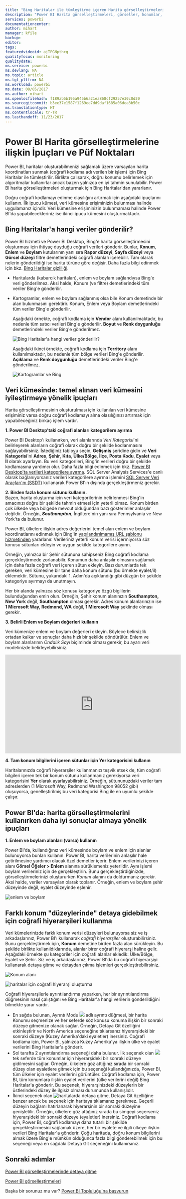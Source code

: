 ```yaml
---
title: "Bing Haritalar ile tümleştirme içeren Harita görselleştirmelerine ilişkin İpuçları ve Püf Noktaları"
description: "Power BI Harita görselleştirmeleri, görseller, konumlar, boylam, eylem ve bunların Bing Haritalar ile nasıl birlikte çalıştığına ilişkin İpuçları ve Püf Noktaları. "
services: powerbi
documentationcenter: 
author: mihart
manager: kfile
backup: 
editor: 
tags: 
featuredvideoid: ajTPGNpthcg
qualityfocus: monitoring
qualitydate: 
ms.service: powerbi
ms.devlang: NA
ms.topic: article
ms.tgt_pltfrm: NA
ms.workload: powerbi
ms.date: 08/05/2017
ms.author: mihart
ms.openlocfilehash: f189ab5b195a945b6a21ea868cf29257e30c0d20
ms.sourcegitcommit: b3ee37e1587f1269ee7dd9daf1685a06dea3b50c
ms.translationtype: HT
ms.contentlocale: tr-TR
ms.lasthandoff: 11/23/2017
---
```

# <a name="tips-and-tricks-for-power-bi-map-visualizations"></a>Power BI Harita görselleştirmelerine ilişkin İpuçları ve Püf Noktaları
Power BI, haritalar oluşturabilmenizi sağlamak üzere varsayılan harita koordinatları sunmak (coğrafi kodlama adı verilen bir işlem) için Bing Haritalar ile tümleştirilir. Birlikte çalışarak, doğru konumu belirlemek için algoritmalar kullanırlar ancak bazen yalnızca en iyi tahmin sunulabilir. Power BI harita görselleştirmeleri oluşturmak için Bing Haritalar'dan yararlanır.  

Doğru coğrafi kodlamayı edinme olasılığını artırmak için aşağıdaki ipuçlarını kullanın. İlk ipucu kümesi, veri kümesine erişiminizin bulunması halinde uygulamanız içindir. Veri kümesine erişiminizin bulunmaması halinde Power BI'da yapabilecekleriniz ise ikinci ipucu kümesini oluşturmaktadır.

## <a name="what-is-sent-to-bing-maps"></a>Bing Haritalar'a hangi veriler gönderilir?
Power BI hizmeti ve Power BI Desktop, Bing'e harita görselleştirmesini oluşturması için ihtiyaç duyduğu coğrafi verileri gönderir. Bunlar, **Konum**, **Enlem** ve **Boylam** kutularının yanı sıra **Rapor düzeyi**, **Sayfa düzeyi** veya **Görsel düzeyi** filtre demetlerindeki coğrafi alanları içerebilir. Tam olarak nelerin gönderildiği ise harita türüne göre değişir. Daha fazla bilgi edinmek için bkz. [Bing Haritalar gizliliği](https://go.microsoft.com/fwlink/?LinkID=248686).

* Haritalarda (kabarcık haritaları), enlem ve boylam sağlandıysa Bing'e veri gönderilmez. Aksi halde, Konum (ve filtre) demetlerindeki tüm veriler Bing'e gönderilir.     
* Kartogramlar, enlem ve boylam sağlanmış olsa bile Konum demetinde bir alan bulunmasını gerektirir. Konum, Enlem veya Boylam demetlerindeki tüm veriler Bing'e gönderilir.
  
    Aşağıdaki örnekte, coğrafi kodlama için **Vendor** alanı kullanılmaktadır, bu nedenle tüm satıcı verileri Bing'e gönderilir. **Boyut** ve **Renk doygunluğu** demetlerindeki veriler Bing'e gönderilmez.
  
    ![Bing Haritalar'a hangi veriler gönderilir?](media/power-bi-map-tips-and-tricks/power-bi-sent-to-bing-new.png)
  
    Aşağıdaki ikinci örnekte, coğrafi kodlama için **Territory** alanı kullanılmaktadır, bu nedenle tüm bölge verileri Bing'e gönderilir. **Açıklama** ve **Renk doygunluğu** demetlerindeki veriler Bing'e gönderilmez.
  
    ![Kartogramlar ve Bing](media/power-bi-map-tips-and-tricks/power-bi-filled-map.png)

## <a name="in-the-dataset-tips-to-improve-the-underlying-dataset"></a>Veri kümesinde: temel alınan veri kümesini iyileştirmeye yönelik ipuçları
Harita görselleştirmesinin oluşturulması için kullanılan veri kümesine erişiminiz varsa doğru coğrafi kodlamayı alma olasılığınızı artırmak için yapabileceğiniz birkaç işlem vardır.

**1. Power BI Desktop'taki coğrafi alanları kategorilere ayırma**

Power BI Desktop'ı kullanırken, veri alanlarında *Veri Kategorisi*'ni belirleyerek alanların coğrafi olarak doğru bir şekilde kodlanmasını sağlayabilirsiniz. İstediğiniz tabloyu seçin, **Gelişmiş** şeridine gidin ve **Veri Kategorisi**'ni **Adres**, **Şehir**, **Kıta**, **Ülke/Bölge**, **İlçe**, **Posta Kodu**, **Eyalet** veya **İl** olarak ayarlayın. Bu veri kategorileri, Bing'in verileri doğru bir şekilde kodlamasına yardımcı olur. Daha fazla bilgi edinmek için bkz. [Power BI Desktop'ta verileri kategorilere ayırma](desktop-data-categorization.md). SQL Server Analysis Services'e canlı olarak bağlanıyorsanız verileri kategorilere ayırma işlemini [SQL Server Veri Araçları'nı (SSDT)](https://docs.microsoft.com/sql/ssdt/download-sql-server-data-tools-ssdt) kullanarak Power BI'ın dışında gerçekleştirmeniz gerekir.

**2. Birden fazla konum sütunu kullanın.**    
 Bazen, harita oluşturma için veri kategorilerinin belirlenmesi Bing'in amacınızı doğru bir şekilde tahmin etmesi için yeterli olmaz. Konum birden çok ülkede veya bölgede mevcut olduğundan bazı gösterimler anlaşılır değildir. Örneğin, ***Southampton***, İngiltere'nin yanı sıra Pennsylvania ve New York'ta da bulunur.

Power BI, ülkelere ilişkin adres değerlerini temel alan enlem ve boylam koordinatlarını edinmek için Bing'in [yapılandırılmamış URL şablonu hizmetinden](https://msdn.microsoft.com/library/ff701714.aspx) yararlanır. Verileriniz yeterli konum verisi içermiyorsa söz konusu sütunları ekleyin ve uygun şekilde kategorilere ayırın.

 Örneğin, yalnızca bir Şehir sütununa sahipseniz Bing coğrafi kodlama gerçekleştirmede zorlanabilir. Konumun daha anlaşılır olmasını sağlamak için daha fazla coğrafi veri içeren sütun ekleyin.  Bazı durumlarda tek gereken, veri kümesine bir tane daha konum sütunu (bu örnekte eyalet/il) eklemektir. Sütunu, yukarıdaki 1. Adım'da açıklandığı gibi düzgün bir şekilde kategoriye ayırmayı da unutmayın.

Her bir alanda yalnızca söz konusu kategoriye özgü biglilerin bulunduğundan emin olun.  Örneğin, Şehir konum alanınızın **Southampton, New York** değil, **Southampton** olması gerekir.  Adres konum alanlarınızın ise **1 Microsoft Way, Redmond, WA** değil, **1 Microsoft Way** şeklinde olması gerekir.

**3. Belirli Enlem ve Boylam değerleri kullanın**

Veri kümenize enlem ve boylam değerleri ekleyin. Böylece belirsizlik ortadan kalkar ve sonuçlar daha hızlı bir şekilde döndürülür. Enlem ve boylam alanlarının *Ondalık Sayı* biçiminde olması gerekir, bu ayarı veri modelinizde belirleyebilirsiniz.

<iframe width="560" height="315" src="https://www.youtube.com/embed/ajTPGNpthcg" frameborder="0" allowfullscreen></iframe>

**4. Tam konum bilgilerini içeren sütunlar için Yer kategorisini kullanın**

Haritalarınızda coğrafi hiyerarşiler kullanmanızı teşvik etsek de, tüm coğrafi bilgileri içeren tek bir konum sütunu kullanmanız gerekiyorsa veri kategorisini **Yer** olarak ayarlayabilirsiniz. Örneğin, sütununuzdaki veriler tam adreslerden (1 Microsoft Way, Redmond Washington 98052 gibi) oluşuyorsa, genelleştirilmiş bu veri kategorisi Bing ile en uyumlu şekilde çalışır. 

## <a name="in-power-bi-tips-to-get-better-results-when-using-map-visualizations"></a>Power BI'da: harita görselleştirmelerini kullanırken daha iyi sonuçlar almaya yönelik ipuçları
**1. Enlem ve boylam alanları (varsa) kullanın**

Power BI'da, kullandığınız veri kümesinde boylam ve enlem için alanlar bulunuyorsa bunları kullanın.  Power BI, harita verilerinin anlaşılır hale getirilmesine yardımcı olacak özel demetler içerir. Enlem verilerinizi içeren alanı **Görsel Öğeler > Enlem** alanına sürüklemeniz yeterlidir.  Aynı işlemi boylam verileriniz için de gerçekleştirin. Bunu gerçekleştirdiğinizde, görselleştirmelerinizi oluştururken *Konum* alanını da doldurmanız gerekir. Aksi halde, veriler varsayılan olarak toplanır. Örneğin, enlem ve boylam şehir düzeyinde değil, eyalet düzeyinde eşlenir.

![enlem ve boylam](media/power-bi-map-tips-and-tricks/pbi_latitude.png) 

## <a name="use-geo-hierarchies-so-you-can-drill-down-to-different-levels-of-location"></a>Farklı konum "düzeylerinde" detaya gidebilmek için coğrafi hiyerarşileri kullanma
Veri kümelerinizde farklı konum verisi düzeyleri bulunuyorsa siz ve iş arkadaşlarınız, Power BI'ı kullanarak *coğrafi hiyerarşiler* oluşturabilirsiniz. Bunu gerçekleştirmek için, **Konum** demetine birden fazla alan sürükleyin. Bu şekilde birlikte kullanıldıklarında, alanlar birer coğrafi hiyerarşi haline gelir. Aşağıdaki örnekte şu kategoriler için coğrafi alanlar ekledik: Ülke/Bölge, Eyalet ve Şehir. Siz ve iş arkadaşlarınız, Power BI'da bu coğrafi hiyerarşiyi kullanarak detaya gitme ve detaydan çıkma işlemleri gerçekleştirebilirsiniz.

  ![Konum alanı](media/power-bi-map-tips-and-tricks/power-bi-hierarchy.png)

   ![haritalar için coğrafi hiyerarşi oluşturma](media/power-bi-map-tips-and-tricks/power-bi-geo.gif)

Coğrafi hiyerarşilerle ayrıntılandırma yaparken, her bir ayrıntılandırma düğmesinin nasıl çalıştığını ve Bing Haritalar'a hangi verilerin gönderildiğini bilmekte yarar vardır. 

* En sağda bulunan, Ayrıntı Modu ![](media/power-bi-map-tips-and-tricks/power-bi-drill-down.png) adlı ayrıntı düğmesi, bir harita Konumu seçmenize ve her seferde söz konusu konuma ilişkin bir sonraki düzeye gitmenize olanak sağlar. Örneğin, Detaya Git özelliğini etkinleştirir ve North America seçeneğine tıklarsanız hiyerarşideki bir sonraki düzeye (Kuzey Amerika'daki eyaletler) inersiniz. Coğrafi kodlama için, Power BI, yalnızca Kuzey Amerika'ya ilişkin ülke ve eyalet verilerini Bing Haritalar'a gönderir.  
* Sol tarafta 2 ayrıntılandırma seçeneği daha bulunur. İlk seçenek olan ![](media/power-bi-map-tips-and-tricks/power-bi-drill-down2.png) tek seferde tüm konumlar için hiyerarşideki bir sonraki düzeye gidilmesini sağlar. Örneğin, ülkelere göz attığınız sırada bir sonraki düzey olan eyaletlere gitmek için bu seçeneği kullandığınızda, Power BI, tüm ülkeler için eyalet verilerini görüntüler. Coğrafi kodlama için, Power BI, tüm konumlara ilişkin eyalet verilerini (ülke verilerini değil) Bing Haritalar'a gönderir. Bu seçenek, hiyerarşinizdeki düzeylerin bir üstlerindeki düzey ile ilgisiz olması durumunda kullanışlıdır. 
* İkinci seçenek olan ![haritalarda detaya gitme,](media/power-bi-map-tips-and-tricks/power-bi-drill-down3.png) Detaya Git özelliğine benzer ancak bu seçenek için haritaya tıklamanız gerekmez.  Geçerli düzeyin bağlamı hatırlanarak hiyerarşinin bir sonraki düzeyine genişletilir. Örneğin, ülkelere göz attığınız sırada bu simgeyi seçerseniz hiyerarşideki bir sonraki düzeye (eyaletler) inersiniz. Coğrafi kodlama için, Power BI, coğrafi kodlamayı daha tutarlı bir şekilde gerçekleştirmesini sağlamak üzere, her bir eyalete ve ilgili ülkeye ilişkin verileri Bing Haritalar'a gönderir. Çoğu haritada, doğru konum bilgilerini almak üzere Bing'e mümkün olduğunca fazla bilgi gönderebilmek için bu seçeneği veya en sağdaki Detaya Git seçeneğini kullanırsınız. 

## <a name="next-steps"></a>Sonraki adımlar
[Power BI görselleştirmelerinde detaya gitme](power-bi-visualization-drill-down.md)

[Power BI görselleştirmeleri](power-bi-report-visualizations.md)

Başka bir sorunuz mu var? [Power BI Topluluğu'na başvurun](http://community.powerbi.com/)

